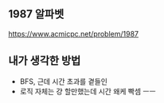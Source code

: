 ## 1987 알파벳

<https://www.acmicpc.net/problem/1987>

## 내가 생각한 방법

<!-- ![이미지](./img.png) -->

- BFS, 근데 시간 초과를 곁들인
- 로직 자체는 걍 할만했는데 시간 왜케 빡셈 ㅡㅡ
